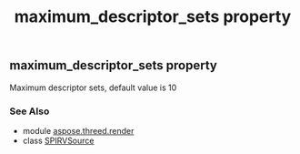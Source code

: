 ﻿---
title: maximum_descriptor_sets property
second_title: Aspose.3D for Python via .NET API References
description: 
type: docs
weight: 60
url: /python-net/aspose.threed.render/spirvsource/maximum_descriptor_sets/
is_root: false
---

## maximum_descriptor_sets property


Maximum descriptor sets, default value is 10

### See Also
* module [aspose.threed.render](../../)
* class [SPIRVSource](/3d/python-net/aspose.threed.render/spirvsource)

